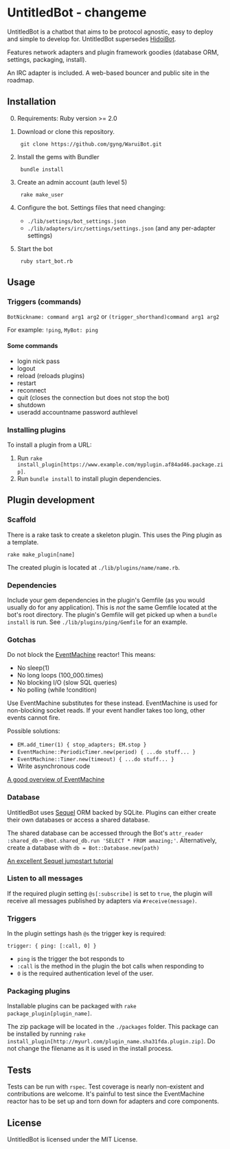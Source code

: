 # UntitledBot - changeme

UntitledBot is a chatbot that aims to be protocol agnostic, easy to deploy and simple to develop for. UntitledBot supersedes [HidoiBot](https://github.com/gyng/HidoiBot).

Features network adapters and plugin framework goodies (database ORM, settings, packaging, install).

An IRC adapter is included. A web-based bouncer and public site in the roadmap.



## Installation

0. Requirements: Ruby version >= 2.0

1. Download or clone this repository.

        git clone https://github.com/gyng/WaruiBot.git

2. Install the gems with Bundler

        bundle install

3. Create an admin account (auth level 5)

        rake make_user

4. Configure the bot. Settings files that need changing:<br>
    * `./lib/settings/bot_settings.json`
    * `./lib/adapters/irc/settings/settings.json` (and any per-adapter settings)

5. Start the bot

        ruby start_bot.rb

## Usage

### Triggers (commands)
`BotNickname: command arg1 arg2` or `(trigger_shorthand)command arg1 arg2`

For example: `!ping`, `MyBot: ping`

#### Some commands

* login nick pass
* logout
* reload (reloads plugins)
* restart
* reconnect
* quit (closes the connection but does not stop the bot)
* shutdown
* useradd accountname password authlevel

### Installing plugins

To install a plugin from a URL:

1. Run `rake install_plugin[https://www.example.com/myplugin.af84ad46.package.zip]`.
2. Run `bundle install` to install plugin dependencies.



## Plugin development

### Scaffold

There is a rake task to create a skeleton plugin. This uses the Ping plugin as a template.

    rake make_plugin[name]

The created plugin is located at `./lib/plugins/name/name.rb`.


### Dependencies

Include your gem dependencies in the plugin's Gemfile (as you would usually do for any application). This is *not* the same Gemfile located at the bot's root directory. The plugin's Gemfile will get picked up when a `bundle install` is run. See `./lib/plugins/ping/Gemfile` for an example.

### Gotchas

Do not block the [EventMachine](https://github.com/eventmachine/eventmachine) reactor! This means:

* No sleep(1)
* No long loops (100_000.times)
* No blocking I/O (slow SQL queries)
* No polling (while !condition)

Use EventMachine substitutes for these instead. EventMachine is used for non-blocking socket reads. If your event handler takes too long, other events cannot fire.

Possible solutions:

* `EM.add_timer(1) { stop_adapters; EM.stop }`
* `EventMachine::PeriodicTimer.new(period) { ...do stuff... }`
* `EventMachine::Timer.new(timeout) { ...do stuff... }`
* Write asynchronous code

[A good overview of EventMachine](http://www.scribd.com/doc/28253878/EventMachine-scalable-non-blocking-i-o-in-ruby)

### Database

UntitledBot uses [Sequel](https://github.com/jeremyevans/sequel) ORM backed by SQLite. Plugins can either create their own databases or access a shared database.

The shared database can be accessed through the Bot's `attr_reader :shared_db` &ndash; `@bot.shared_db.run 'SELECT * FROM amazing;'`. Alternatively, create a database with `db = Bot::Database.new(path)`

[An excellent Sequel jumpstart tutorial](http://tutorials.jumpstartlab.com/topics/sequel.html)

### Listen to all messages

If the required plugin setting `@s[:subscribe]` is set to `true`, the plugin will receive all messages published by adapters via `#receive(message)`.

### Triggers

In the plugin settings hash `@s` the trigger key is required:

    trigger: { ping: [:call, 0] }

* `ping` is the trigger the bot responds to
* `:call` is the method in the plugin the bot calls when responding to
* `0` is the required authentication level of the user.

### Packaging plugins

Installable plugins can be packaged with `rake package_plugin[plugin_name]`.

The zip package will be located in the `./packages` folder. This package can be installed by running `rake install_plugin[http://myurl.com/plugin_name.sha31fda.plugin.zip]`. Do not change the filename as it is used in the install process.



## Tests

Tests can be run with `rspec`. Test coverage is nearly non-existent and contributions are welcome. It's painful to test since the EventMachine reactor has to be set up and torn down for adapters and core components.



## License
UntitledBot is licensed under the MIT License.
